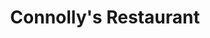 ---
title: "Connolly's Restaurant"
address: "4, Main St, Eglinton, Derry, Co. Derry BT47 3PQ"
tel: "028 7181 1523"
county: "Derry"
category: "American Restaurants"
type: "Content"
lat: "55.026944"
lng: "-7.17944"
---